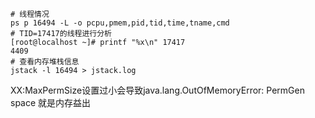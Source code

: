 ```shell
# 线程情况
ps p 16494 -L -o pcpu,pmem,pid,tid,time,tname,cmd
# TID=17417的线程进行分析
[root@localhost ~]# printf "%x\n" 17417
4409
# 查看内存堆栈信息
jstack -l 16494 > jstack.log
```

XX:MaxPermSize设置过小会导致java.lang.OutOfMemoryError: PermGen space 就是内存益出